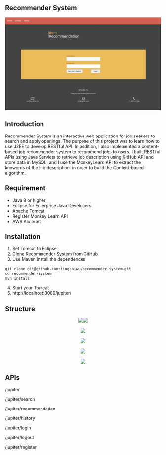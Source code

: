 ## Recommender System

<p>
  <img src="https://github.com/tingkaiwu/tingkaiwu/blob/master/recommender.gif">
</p>

## Introduction

Recommender System is an interactive web application for job seekers to search and apply openings. 
The purpose of this project was to learn how to use J2EE to develop RESTful API. 
In addition, I also implemented a content-based  job recommender system to recommend jobs to users. 
I built RESTful APIs using Java Servlets to retrieve job description using GitHub API and store data in MySQL, 
and I use the MonkeyLearn API to extract the keywords of the job description. in order to build the Content-based algorithm.

## Requirement
- Java 8 or higher
- Eclipse for Enterprise Java Developers
- Apache Tomcat
- Register Monkey Learn API
- AWS Account

## Installation
1. Set Tomcat to Eclipse
2. Clone Recommender System from GitHub
3. Use Maven install the dependences

```
git clone git@github.com:tingkaiwu/recommender-system.git
cd recommender-system
mvn install
```

4. Start your Tomcat
5. http://localhost:8080/jupiter/

## Structure

<p align=center>
  <img src="https://github.com/tingkaiwu/recommender-system/blob/master/readme.image/recommender.png"><img src="https://github.com/tingkaiwu/recommender-system/blob/master/readme.image/recommender_functions.png">
</p>

<p align=center>
  <img src="https://github.com/tingkaiwu/recommender-system/blob/master/readme.image/recommender_auth.png">
</p>

<p align=center>
  <img src="https://github.com/tingkaiwu/recommender-system/blob/master/readme.image/recommender_database.png">
</p>

<p align=center>
  
</p>

<p align=center>
  <img src="https://github.com/tingkaiwu/recommender-system/blob/master/readme.image/recommender_method.png">
</p>

<p align=center>
  <img src="https://github.com/tingkaiwu/recommender-system/blob/master/readme.image/recommender_recommend_structure.png">
</p>

## APIs
/jupiter

/jupiter/search

/jupiter/recommendation

/jupiter/history

/jupiter/login

/jupiter/logout

/jupiter/register

<!--
名字
簡介/目的
功能
安裝配置
快速教程
API 文档
-->
